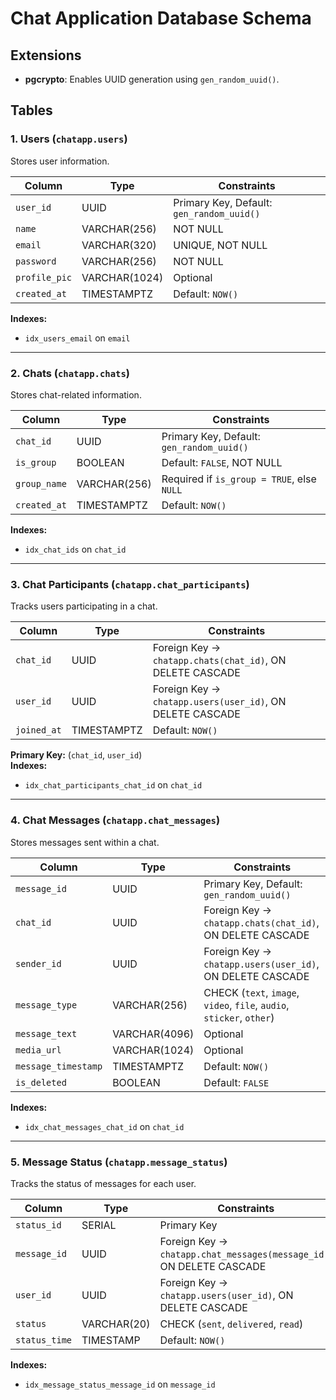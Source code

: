 # Chat Application Database Schema

## Extensions

- **pgcrypto**: Enables UUID generation using `gen_random_uuid()`.

## Tables

### 1. Users (`chatapp.users`)

Stores user information.

| Column       | Type         | Constraints                                      |
|-------------|-------------|--------------------------------------------------|
| `user_id`   | UUID        | Primary Key, Default: `gen_random_uuid()`       |
| `name`      | VARCHAR(256)| NOT NULL                                        |
| `email`     | VARCHAR(320)| UNIQUE, NOT NULL                                |
| `password`  | VARCHAR(256)| NOT NULL                                        |
| `profile_pic` | VARCHAR(1024) | Optional                                  |
| `created_at` | TIMESTAMPTZ | Default: `NOW()`                               |

**Indexes:**

- `idx_users_email` on `email`

---

### 2. Chats (`chatapp.chats`)

Stores chat-related information.

| Column       | Type         | Constraints                                      |
|-------------|-------------|--------------------------------------------------|
| `chat_id`   | UUID        | Primary Key, Default: `gen_random_uuid()`       |
| `is_group`  | BOOLEAN     | Default: `FALSE`, NOT NULL                      |
| `group_name` | VARCHAR(256) | Required if `is_group = TRUE`, else `NULL`    |
| `created_at` | TIMESTAMPTZ | Default: `NOW()`                               |

**Indexes:**

- `idx_chat_ids` on `chat_id`

---

### 3. Chat Participants (`chatapp.chat_participants`)

Tracks users participating in a chat.

| Column     | Type | Constraints |
|------------|------|------------|
| `chat_id`  | UUID | Foreign Key → `chatapp.chats(chat_id)`, ON DELETE CASCADE |
| `user_id`  | UUID | Foreign Key → `chatapp.users(user_id)`, ON DELETE CASCADE |
| `joined_at` | TIMESTAMPTZ | Default: `NOW()` |

**Primary Key:** (`chat_id`, `user_id`)  
**Indexes:**

- `idx_chat_participants_chat_id` on `chat_id`

---

### 4. Chat Messages (`chatapp.chat_messages`)

Stores messages sent within a chat.

| Column            | Type         | Constraints                                      |
|-------------------|-------------|--------------------------------------------------|
| `message_id`      | UUID        | Primary Key, Default: `gen_random_uuid()`       |
| `chat_id`        | UUID        | Foreign Key → `chatapp.chats(chat_id)`, ON DELETE CASCADE |
| `sender_id`      | UUID        | Foreign Key → `chatapp.users(user_id)`, ON DELETE CASCADE |
| `message_type`   | VARCHAR(256)| CHECK (`text`, `image`, `video`, `file`, `audio`, `sticker`, `other`) |
| `message_text`   | VARCHAR(4096) | Optional                                  |
| `media_url`      | VARCHAR(1024) | Optional                                  |
| `message_timestamp` | TIMESTAMPTZ | Default: `NOW()`                       |
| `is_deleted`     | BOOLEAN     | Default: `FALSE`                                 |

**Indexes:**

- `idx_chat_messages_chat_id` on `chat_id`

---

### 5. Message Status (`chatapp.message_status`)

Tracks the status of messages for each user.

| Column       | Type         | Constraints                                      |
|-------------|-------------|--------------------------------------------------|
| `status_id` | SERIAL      | Primary Key                                      |
| `message_id` | UUID       | Foreign Key → `chatapp.chat_messages(message_id)`, ON DELETE CASCADE |
| `user_id`   | UUID        | Foreign Key → `chatapp.users(user_id)`, ON DELETE CASCADE |
| `status`    | VARCHAR(20) | CHECK (`sent`, `delivered`, `read`)              |
| `status_time` | TIMESTAMP  | Default: `NOW()`                                |

**Indexes:**

- `idx_message_status_message_id` on `message_id`
